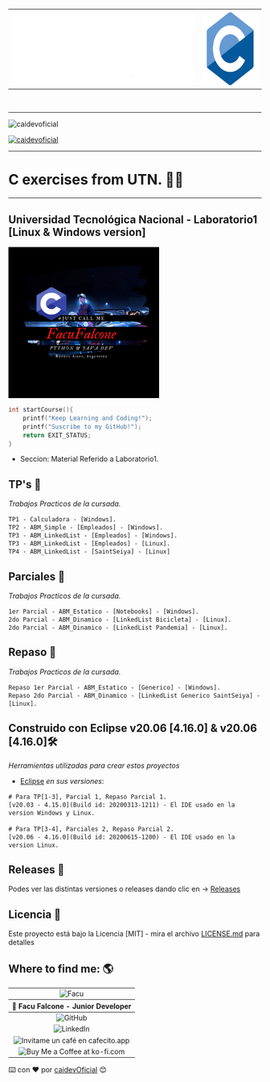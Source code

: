 <table>
  <tr>
  <td><a href="https://github.com/caidevOficial/CSharp_UTN_LaboII/" target="_blank"><img alt="Universidad Tecnológica Nacional" src="https://github.com/caidevOficial/Logos/blob/master/Instituciones/logo-utn_blanco.png" height="150px" /></td>
  <td><img align="center" alt="C" src="https://github.com/devicons/devicon/raw/master/icons/c/c-original.svg" width="150px" height="150px" /></td>
  </tr>
</table></br>

---

<p align="left"> <img src="https://komarev.com/ghpvc/?username=caidevoficial&label=Profile%20views&color=0e75b6&style=flat" alt="caidevoficial" /> </p>

<p align="left"> <a href="https://github.com/CaidevOficial"><img src="https://github-profile-trophy.vercel.app/?username=caidevoficial&theme=nord&column=7" alt="caidevoficial" /></a> </p>

---

# C exercises from UTN. 👨‍💻
---

## Universidad Tecnológica Nacional - Laboratorio1 [Linux & Windows version]

<img align="center" src="https://github.com/caidevOficial/Logos/blob/master/Personales/C_McFly_git.png" width=300/><br>

```c
int startCourse(){
    printf("Keep Learning and Coding!");
    printf("Suscribe to my GitHub!");
    return EXIT_STATUS;
}
```

* Seccion: Material Referido a Laboratorio1.
## TP's 🚀

_Trabajos Practicos de la cursada._
```
TP1 - Calculadora - [Windows].
TP2 - ABM_Simple - [Empleados] - [Windows].
TP3 - ABM_LinkedList - [Empleados] - [Windows].
TP3 - ABM_LinkedList - [Empleados] - [Linux].
TP4 - ABM_LinkedList - [SaintSeiya] - [Linux]
```
## Parciales 🚀

_Trabajos Practicos de la cursada._
```
1er Parcial - ABM_Estatico - [Notebooks] - [Windows].
2do Parcial - ABM_Dinamico - [LinkedList Bicicleta] - [Linux].
2do Parcial - ABM_Dinamico - [LinkedList Pandemia] - [Linux].
```
## Repaso 🚀

_Trabajos Practicos de la cursada._
```
Repaso 1er Parcial - ABM_Estatico - [Generico] - [Windows].
Repaso 2do Parcial - ABM_Dinamico - [LinkedList Generico SaintSeiya] - [Linux].
```

## Construido con Eclipse v20.06 [4.16.0] & v20.06 [4.16.0]🛠️

_Herramientas utilizadas para crear estos proyectos_

* [Eclipse](https://www.eclipse.org/) 
_en sus versiones_:
```
# Para TP[1-3], Parcial 1, Repaso Parcial 1.
[v20.03 - 4.15.0](Build id: 20200313-1211) - El IDE usado en la version Windows y Linux.

# Para TP[3-4], Parciales 2, Repaso Parcial 2.
[v20.06 - 4.16.0](Build id: 20200615-1200) - El IDE usado en la version Linux.
```

## Releases 📌
Podes ver las distintas versiones o releases dando clic en -> [Releases](https://github.com/caidevOficial/Laboratorio1_Programacion1/releases)

## Licencia 📄

Este proyecto está bajo la Licencia [MIT] - mira el archivo [LICENSE.md](LICENSE) para detalles

## Where to find me: 🌎

<table>
  <theader>
    <tr align='center'>
      <td>
        <img class="circular" alt="Facu" src="https://avatars1.githubusercontent.com/u/12877139?s=400&u=d369ee24466653d9bbeeb9654930e3ff1c67b76a&v=4" width="80px" height="80px" />
      </td>
    </tr>
    <th><center>🤴 Facu Falcone - Junior Developer</center></th>
    </theader>
    <tbody>
    <tr align='center'>
      <td>
      <a href="https://github.com/caidevOficial/"></a><img alt="GitHub" src="https://img.shields.io/badge/GitHub-%2312100E.svg?&style=for-the-badge&logo=Github&logoColor=white" width="125px" height="30px" />
      </td>
    </tr>
    <tr align='center'>
      <td>
        <a href="https://www.linkedin.com/in/facundo-falcone/"></a><img alt="LinkedIn" src="https://img.shields.io/badge/linkedin-%230077B5.svg?&style=for-the-badge&logo=linkedin&logoColor=white" width="125px" height="30px" />
      </td>
    </tr>
    <tr align='center'>
      <td>
        <a href="https://cafecito.app/caidevoficial/"></a><img alt='Invitame un café en cafecito.app' srcset='https://cdn.cafecito.app/imgs/buttons/button_5.png 1x, https://cdn.cafecito.app/imgs/buttons/button_5_2x.png 2x, https://cdn.cafecito.app/imgs/buttons/button_5_3.75x.png 3.75x' src='https://cdn.cafecito.app/imgs/buttons/button_5.png' width="125px" height="30px" />
      </td>
    </tr>
    <tr align='center'>
      <td>
        <a href='https://ko-fi.com/P5P74JBOH' target='_blank'></a><img width="125px" height="30px" style='border:0px;height:36px;' src='https://cdn.ko-fi.com/cdn/kofi1.png?v=2' border='0' alt='Buy Me a Coffee at ko-fi.com' />
      </td>
    </tr>
  </tbody>
</table>


⌨️ con ❤️ por [caidevOficial](https://github.com/caidevOficial) 😊
